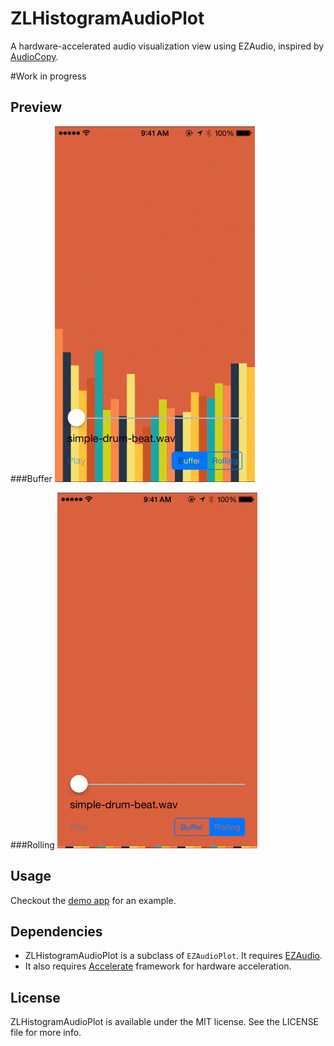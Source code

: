 ZLHistogramAudioPlot
====================

A hardware-accelerated audio visualization view using EZAudio, inspired by [AudioCopy](https://itunes.apple.com/us/app/audiocopy/id719137307?mt=8).

#Work in progress

Preview
---

###Buffer
![preview buffer](Previews/ZLHistogramAudioPlotBuffer.gif)

###Rolling
![preview rolling](Previews/ZLHistogramAudioPlotRolling.gif)

Usage
---
Checkout the [demo app](https://github.com/zhxnlai/ZLHistogramAudioPlot/tree/master/EZAudioRecordExample) for an example.

Dependencies
---
- ZLHistogramAudioPlot is a subclass of `EZAudioPlot`. It requires [EZAudio](https://github.com/syedhali/EZAudio).
- It also requires [Accelerate](https://developer.apple.com/library/ios/documentation/Accelerate/Reference/AccelerateFWRef/_index.html) framework for hardware acceleration.

License
---
ZLHistogramAudioPlot is available under the MIT license. See the LICENSE file for more info.
